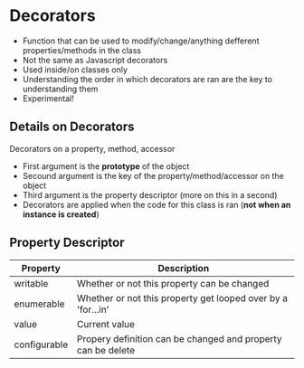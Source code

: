 # Decorators

- Function that can be used to modify/change/anything defferent properties/methods in the class
- Not the same as Javascript decorators
- Used inside/on classes only
- Understanding the order in which decorators are ran are the key to understanding them
- Experimental!

## Details on Decorators
Decorators on a property, method, accessor
- First argument is the **prototype** of the object
- Secound argument is the key of the property/method/accessor on the object
- Third argument is the property descriptor (more on this in a second)
- Decorators are applied when the code for this class is ran (**not when an instance is created**)

## Property Descriptor 
| Property     | Description                                                  |
| ------------ | ------------------------------------------------------------ |
| writable     | Whether or not this property can be changed                  |
| enumerable   | Whether or not this property get looped over by a 'for...in' |
| value        | Current value                                                |
| configurable | Propery definition can be changed and property can be delete |
